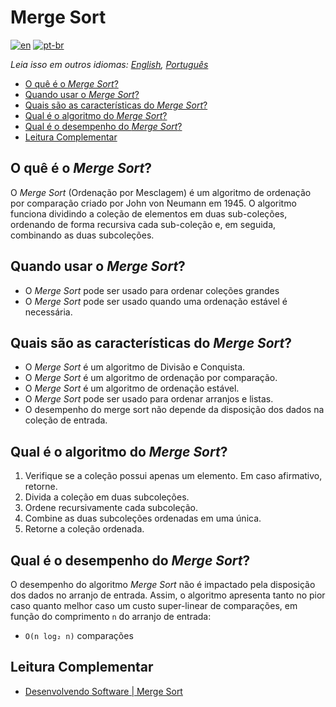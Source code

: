 # Merge Sort

[![en](https://img.shields.io/badge/lang-en-red.svg)](./README.md) [![pt-br](https://img.shields.io/badge/lang-pt--br-green.svg)](README.pt-br.md)

_Leia isso em outros idiomas: [English](README.md), [Português](README.pt-br.md)_

- [O quê é o _Merge Sort_?](#o-quê-é-o-merge-sort)
- [Quando usar o _Merge Sort_?](#quando-usar-o-merge-sort)
- [Quais são as características do _Merge Sort_?](#quais-são-as-características-do-merge-sort)
- [Qual é o algoritmo do _Merge Sort_?](#qual-é-o-algoritmo-do-merge-sort)
- [Qual é o desempenho do _Merge Sort_?](#qual-é-o-desempenho-do-merge-sort)
- [Leitura Complementar](#leitura-complementar)

## O quê é o _Merge Sort_?

O _Merge Sort_ (Ordenação por Mesclagem) é um algoritmo de ordenação por comparação criado por John von Neumann em 1945. O algoritmo funciona dividindo a coleção de elementos em duas sub-coleções, ordenando de forma recursiva cada sub-coleção e, em seguida, combinando as duas subcoleções.

## Quando usar o _Merge Sort_?

- O _Merge Sort_ pode ser usado para ordenar coleções grandes
- O _Merge Sort_ pode ser usado quando uma ordenação estável é necessária.

## Quais são as características do _Merge Sort_?

- O _Merge Sort_ é um algoritmo de Divisão e Conquista.
- O _Merge Sort_ é um algoritmo de ordenação por comparação.
- O _Merge Sort_ é um algoritmo de ordenação estável.
- O _Merge Sort_ pode ser usado para ordenar arranjos e listas.
- O desempenho do merge sort não depende da disposição dos dados na coleção de entrada.

## Qual é o algoritmo do _Merge Sort_?

1. Verifique se a coleção possui apenas um elemento. Em caso afirmativo, retorne.
2. Divida a coleção em duas subcoleções.
3. Ordene recursivamente cada subcoleção.
4. Combine as duas subcoleções ordenadas em uma única.
5. Retorne a coleção ordenada.

## Qual é o desempenho do _Merge Sort_?

O desempenho do algoritmo _Merge Sort_ não é impactado pela disposição dos dados no arranjo de entrada. Assim, o algoritmo apresenta tanto no pior caso quanto melhor caso um custo super-linear de comparações, em função do comprimento `n` do arranjo de entrada:

- `O(n log₂ n)` comparações

## Leitura Complementar

- [Desenvolvendo Software | Merge Sort](http://desenvolvendosoftware.com.br/algoritmos/ordenacao/merge-sort.html)
